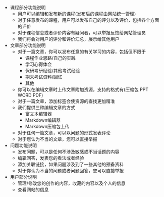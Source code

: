 - 课程部分功能说明  
  - 用户可以编辑和发布新的课程(发布后的课程由网站统一管理)
  - 对于任意发布的课程，用户可以发布自己的评分以及评价，包括各个方面的评价  
  - 对于课程信息或者评价内容有疑问者，可以举报反馈给网站管理员  
  - 我们将会对用户的评分和评价汇总，展示给其他用户  
- 文章部分功能说明   
  - 对于一篇文章，你可以发布任意的有关学习的内容，包括但不限于
    - 课程作业思路/自己的实践  
    - 学习心得体会  
    - 保研考研经验/其他考试经验  
    - 期末考试资料/回忆  
    - 其他  
  - 你可以在编辑文章时上传文章附加资源，支持的格式有(压缩包 PPT WORD PDF)  
  - 对于一篇文章，添加标签会使资源的查找更加精准  
  - 我们提供三种编辑文章的方式  
    - 富文本编辑器  
    - Markdown编辑器  
    - Markdown压缩包上传   
  - 对于任何一篇文章，可以以问题的形式发表评论  
  - 对于您认为不当的文章，您可以直接举报  
- 问题功能说明  
  - 发布问题，可以是任何不涉及敏感或不当话题的内容 
  - 编辑回答，发表您的看法或者经验  
  - 添加关联链接，如果问题涉及到了一些其他的预备资料  
  - 对于你认为不当的问题或者问题回答，您可以直接举报  
- 用户部分说明  
  - 管理/修改您的创作的内容，收藏的内容以及个人的信息  
  - 查看网站的信息     